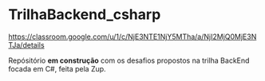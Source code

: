 # TrilhaBackend_csharp
https://classroom.google.com/u/1/c/NjE3NTE1NjY5MTha/a/NjI2MjQ0MjE3NTJa/details

Repósitório __em construção__ com os desafios propostos na trilha BackEnd focada em C#, feita pela Zup.